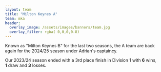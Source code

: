 ```yaml
---
layout: team
title: "Milton Keynes A"
team: mka
header:
  overlay_image: /assets/images/banners/team.jpg
  overlay_filter: rgba( 0,0,0,0.8)
---
```


Known as "Milton Keynes B" for the last two seasons, the A team are back again for the 2024/25 season under Adrian's captaincy.

Our 2023/24 season ended with a 3rd place finish in Division 1 with **6** wins, **1** draw and **3** losses.